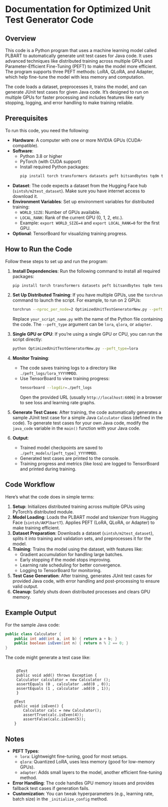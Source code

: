 # Documentation for Optimized Unit Test Generator Code

## Overview
This code is a Python program that uses a machine learning model called PLBART to automatically generate unit test cases for Java code. It uses advanced techniques like distributed training across multiple GPUs and Parameter-Efficient Fine-Tuning (PEFT) to make the model more efficient. The program supports three PEFT methods: LoRA, QLoRA, and Adapter, which help fine-tune the model with less memory and computation.

The code loads a dataset, preprocesses it, trains the model, and can generate JUnit test cases for given Java code. It’s designed to run on multiple GPUs for faster processing and includes features like early stopping, logging, and error handling to make training reliable.

## Prerequisites
To run this code, you need the following:

- **Hardware**: A computer with one or more NVIDIA GPUs (CUDA-compatible).
- **Software**:
  - Python 3.8 or higher
  - PyTorch (with CUDA support)
  - Install required Python packages:
    ```bash
    pip install torch transformers datasets peft bitsandbytes tqdm tensorboard
    ```
- **Dataset**: The code expects a dataset from the Hugging Face hub (`sintsh/m2test_dataset`). Make sure you have internet access to download it.
- **Environment Variables**: Set up environment variables for distributed training:
  - `WORLD_SIZE`: Number of GPUs available.
  - `LOCAL_RANK`: Rank of the current GPU (0, 1, 2, etc.).
  - Example: `export WORLD_SIZE=4` and `export LOCAL_RANK=0` for the first GPU.
- **Optional**: TensorBoard for visualizing training progress.

## How to Run the Code
Follow these steps to set up and run the program:

1. **Install Dependencies**:
   Run the following command to install all required packages:
   ```bash
   pip install torch transformers datasets peft bitsandbytes tqdm tensorboard
   ```

2. **Set Up Distributed Training**:
   If you have multiple GPUs, use the `torchrun` command to launch the script. For example, to run on 2 GPUs:
   ```bash
   torchrun --nproc_per_node=2 OptimizedUnitTestGeneratorNew.py --peft_type=lora
   ```
   Replace `your_script_name.py` with the name of the Python file containing the code. The `--peft_type` argument can be `lora`, `qlora`, or `adapter`.

3. **Single GPU or CPU**:
   If you’re using a single GPU or CPU, you can run the script directly:
   ```bash
   python OptimizedUnitTestGeneratorNew.py --peft_type=lora
   ```

4. **Monitor Training**:
   - The code saves training logs to a directory like `./peft_logs/lora_YYYYMMDD`.
   - Use TensorBoard to view training progress:
     ```bash
     tensorboard --logdir=./peft_logs
     ```
     Open the provided URL (usually `http://localhost:6006`) in a browser to see loss and learning rate graphs.

5. **Generate Test Cases**:
   After training, the code automatically generates a sample JUnit test case for a simple Java `Calculator` class (defined in the code). To generate test cases for your own Java code, modify the `java_code` variable in the `main()` function with your Java code.

6. **Output**:
   - Trained model checkpoints are saved to `./peft_models/[peft_type]_YYYYMMDD`.
   - Generated test cases are printed to the console.
   - Training progress and metrics (like loss) are logged to TensorBoard and printed during training.

## Code Workflow
Here’s what the code does in simple terms:

1. **Setup**: Initializes distributed training across multiple GPUs using PyTorch’s distributed module.
2. **Model Loading**: Loads the PLBART model and tokenizer from Hugging Face (`sintsh/AKPlbartT`). Applies PEFT (LoRA, QLoRA, or Adapter) to make training efficient.
3. **Dataset Preparation**: Downloads a dataset (`sintsh/m2test_dataset`), splits it into training and validation sets, and preprocesses it for the model.
4. **Training**: Trains the model using the dataset, with features like:
   - Gradient accumulation for handling large batches.
   - Early stopping if the model stops improving.
   - Learning rate scheduling for better convergence.
   - Logging to TensorBoard for monitoring.
5. **Test Case Generation**: After training, generates JUnit test cases for provided Java code, with error handling and post-processing to ensure valid output.
6. **Cleanup**: Safely shuts down distributed processes and clears GPU memory.

## Example Output
For the sample Java code:
```java
public class Calculator {
    public int add(int a, int b) { return a + b; }
    public boolean isEven(int n) { return n % 2 == 0; }
}
```

The code might generate a test case like:
```
   
	 @Test
	 public void add() throws Exception {
	 Calculator calculator = new Calculator ();
	 assertEquals (0 , calculator .add(0 , 0));
	 assertEquals (1 , calculator .add(0 , 1));
	 }

    @Test
    public void isEven() {
        Calculator calc = new Calculator();
        assertTrue(calc.isEven(4));
        assertFalse(calc.isEven(5));
    }

```

## Notes
- **PEFT Types**:
  - `lora`: Lightweight fine-tuning, good for most setups.
  - `qlora`: Quantized LoRA, uses less memory (good for low-memory GPUs).
  - `adapter`: Adds small layers to the model, another efficient fine-tuning method.
- **Error Handling**: The code handles GPU memory issues and provides fallback test cases if generation fails.
- **Customization**: You can tweak hyperparameters (e.g., learning rate, batch size) in the `_initialize_config` method.




